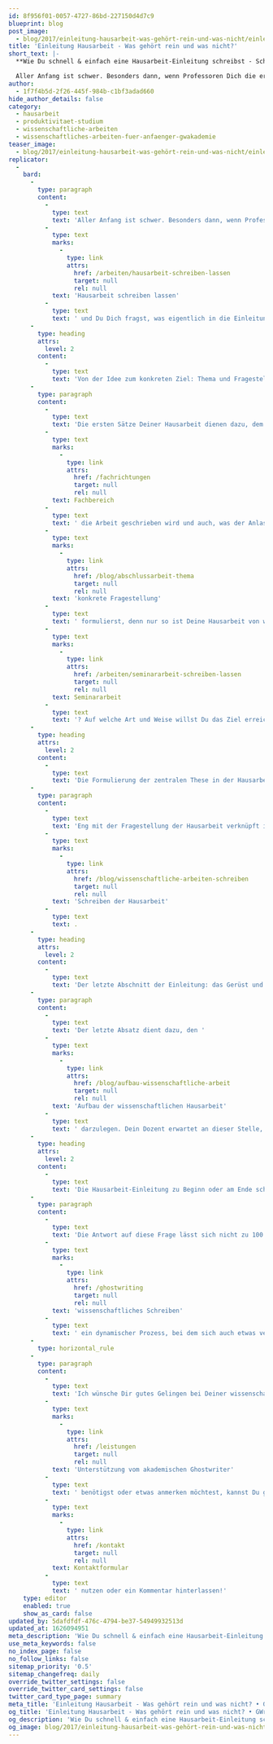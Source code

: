 ```yaml
---
id: 8f956f01-0057-4727-86bd-227150d4d7c9
blueprint: blog
post_image:
  - blog/2017/einleitung-hausarbeit-was-gehört-rein-und-was-nicht/einleitung-hausarbeit.jpg
title: 'Einleitung Hausarbeit - Was gehört rein und was nicht?'
short_text: |-
  **Wie Du schnell & einfach eine Hausarbeit-Einleitung schreibst - Schritt für Schritt vom akademischen Ghostwriter erklärt.**

  Aller Anfang ist schwer. Besonders dann, wenn Professoren Dich die erste Hausarbeit schreiben lassen und Du Dich fragst, was eigentlich in die Einleitung gehört. Dies ist in der Tat nicht so einfach, wie es auf den ersten Blick scheint, denn ein guter Einstieg sollte alle wichtigen Fragen aufwerfen und beantworten...
author:
  - 1f7f4b5d-2f26-445f-984b-c1bf3adad660
hide_author_details: false
category:
  - hausarbeit
  - produktivitaet-studium
  - wissenschaftliche-arbeiten
  - wissenschaftliches-arbeiten-fuer-anfaenger-gwakademie
teaser_image:
  - blog/2017/einleitung-hausarbeit-was-gehört-rein-und-was-nicht/einleitung-hausarbeit.jpg
replicator:
  -
    bard:
      -
        type: paragraph
        content:
          -
            type: text
            text: 'Aller Anfang ist schwer. Besonders dann, wenn Professoren Dich die erste '
          -
            type: text
            marks:
              -
                type: link
                attrs:
                  href: /arbeiten/hausarbeit-schreiben-lassen
                  target: null
                  rel: null
            text: 'Hausarbeit schreiben lassen'
          -
            type: text
            text: ' und Du Dich fragst, was eigentlich in die Einleitung gehört. Dies ist in der Tat nicht so einfach, wie es auf den ersten Blick scheint, denn ein guter Einstieg sollte alle wichtigen Fragen aufwerfen und beantworten. Hier erfährst Du, wie die Hausarbeit-Einleitung zu einem Erfolg wird und welche Aspekte beachtet werden sollten.'
      -
        type: heading
        attrs:
          level: 2
        content:
          -
            type: text
            text: 'Von der Idee zum konkreten Ziel: Thema und Fragestellung der Hausarbeit'
      -
        type: paragraph
        content:
          -
            type: text
            text: 'Die ersten Sätze Deiner Hausarbeit dienen dazu, dem Leser einen ersten Einstieg in das Thema zu ermöglichen und sein Interesse zu wecken. Es muss in der Einleitung Deiner Hausarbeit deutlich werden, in welchem '
          -
            type: text
            marks:
              -
                type: link
                attrs:
                  href: /fachrichtungen
                  target: null
                  rel: null
            text: Fachbereich
          -
            type: text
            text: ' die Arbeit geschrieben wird und auch, was der Anlass für eine genaue Untersuchung ist. Warum ist Dein Thema wichtig oder interessant? So könnte ein literarischer Text auf der Grundlage aktueller Forschung neu interpretiert oder zu einer Debatte innerhalb eines Faches Stellung bezogen werden. Wichtig ist, dass Du eine '
          -
            type: text
            marks:
              -
                type: link
                attrs:
                  href: /blog/abschlussarbeit-thema
                  target: null
                  rel: null
            text: 'konkrete Fragestellung'
          -
            type: text
            text: ' formulierst, denn nur so ist Deine Hausarbeit von wissenschaftlichem Wert. Der Leser sollte wissen: Womit beschäftigt sich Deine Untersuchung? Welche Ziele verfolgt die Haus- oder '
          -
            type: text
            marks:
              -
                type: link
                attrs:
                  href: /arbeiten/seminararbeit-schreiben-lassen
                  target: null
                  rel: null
            text: Seminararbeit
          -
            type: text
            text: '? Auf welche Art und Weise willst Du das Ziel erreichen?'
      -
        type: heading
        attrs:
          level: 2
        content:
          -
            type: text
            text: 'Die Formulierung der zentralen These in der Hausarbeit-Einleitung'
      -
        type: paragraph
        content:
          -
            type: text
            text: 'Eng mit der Fragestellung der Hausarbeit verknüpft ist die zentrale These. Da Du diese im Hauptteil der Arbeit im Detail herleitest, sollte Du sie in der Einleitung nur kurz umreißen. In der Regel sollte die Einleitung zehn Prozent der Gesamtlänge einer Hausarbeit ausmachen. Wichtig ist es, dem Leser einen ersten Eindruck davon zu verschaffen, was ihn im Hauptteil der Arbeit erwartet – dies so kurz und so pointiert wie möglich. Da Du wissenschaftlich arbeitest, sollte Dein subjektives Interesse an dem Thema außen vor bleiben. Hilfreich ist es, die Fragestellung der Hausarbeit mit Hilfe einiger Leitfragen zu präzisieren, sodass dem Leser eindeutig klar wird, worum es in der Arbeit geht. Diese Fragen fungieren als „roter Faden“ und geben Dir zudem Orientierung beim '
          -
            type: text
            marks:
              -
                type: link
                attrs:
                  href: /blog/wissenschaftliche-arbeiten-schreiben
                  target: null
                  rel: null
            text: 'Schreiben der Hausarbeit'
          -
            type: text
            text: .
      -
        type: heading
        attrs:
          level: 2
        content:
          -
            type: text
            text: 'Der letzte Abschnitt der Einleitung: das Gerüst und die Rahmung der Hausarbeit'
      -
        type: paragraph
        content:
          -
            type: text
            text: 'Der letzte Absatz dient dazu, den '
          -
            type: text
            marks:
              -
                type: link
                attrs:
                  href: /blog/aufbau-wissenschaftliche-arbeit
                  target: null
                  rel: null
            text: 'Aufbau der wissenschaftlichen Hausarbeit'
          -
            type: text
            text: ' darzulegen. Dein Dozent erwartet an dieser Stelle, dass Du die Struktur des Hauptteils vorstellst, so zum Beispiel in welcher Reihenfolge welche Aspekte untersucht werden. Beschreibe kurz, auf welche Weise Du die Leitfragen beantwortest sowie die Abfolge der Kapitel. Der letzte Absatz der Einleitung sollte als Wegweiser durch den Rest der Untersuchung dienen. Der Aufbau sollte erläutert werden. Vermeide aber, einfach nur das Inhaltsverzeichnis deiner Hausarbeit nachzuerzählen. Einen runden Bogen schlägst Du, wenn alle Fragen, die in der Einleitung gestellt wurden, am Ende auch beantwortet sind. Diese Struktur wird auch als Rahmung bezeichnet. Aber wie gelangt man zu diesem harmonischen Abschluss? Es gibt unterschiedliche Meinungen, wie man dieses Ziel erreicht. So wird häufig geraten, die Einleitung erst nach Vollendung der Arbeit zu formulieren. Aber stimmt das auch?'
      -
        type: heading
        attrs:
          level: 2
        content:
          -
            type: text
            text: 'Die Hausarbeit-Einleitung zu Beginn oder am Ende schreiben?'
      -
        type: paragraph
        content:
          -
            type: text
            text: 'Die Antwort auf diese Frage lässt sich nicht zu 100 Prozent beantworten. Auf der einen Seite solltest Du bereits ein klares Bild von dem Thema der Hausarbeit haben, auf der anderen Seite ist '
          -
            type: text
            marks:
              -
                type: link
                attrs:
                  href: /ghostwriting
                  target: null
                  rel: null
            text: 'wissenschaftliches Schreiben'
          -
            type: text
            text: ' ein dynamischer Prozess, bei dem sich auch etwas verändern kann. Ideal ist es, eine vorläufige Einleitung zu verfassen, die Du im Verlauf der Arbeit nach Bedarf noch veränderst. So kannst Du Deinem Dozenten zu Beginn der Arbeit ein Konzept und zum Ende ein rundes Werk präsentieren.'
      -
        type: horizontal_rule
      -
        type: paragraph
        content:
          -
            type: text
            text: 'Ich wünsche Dir gutes Gelingen bei Deiner wissenschaftlichen Hausarbeit! Wenn Du noch offene Fragen hast, '
          -
            type: text
            marks:
              -
                type: link
                attrs:
                  href: /leistungen
                  target: null
                  rel: null
            text: 'Unterstützung vom akademischen Ghostwriter'
          -
            type: text
            text: ' benötigst oder etwas anmerken möchtest, kannst Du gerne unser '
          -
            type: text
            marks:
              -
                type: link
                attrs:
                  href: /kontakt
                  target: null
                  rel: null
            text: Kontaktformular
          -
            type: text
            text: ' nutzen oder ein Kommentar hinterlassen!'
    type: editor
    enabled: true
    show_as_card: false
updated_by: 5dafdfdf-476c-4794-be37-54949932513d
updated_at: 1626094951
meta_description: 'Wie Du schnell & einfach eine Hausarbeit-Einleitung schreibst - Schritt für Schritt vom akademischen Ghostwriter erklärt.'
use_meta_keywords: false
no_index_page: false
no_follow_links: false
sitemap_priority: '0.5'
sitemap_changefreq: daily
override_twitter_settings: false
override_twitter_card_settings: false
twitter_card_type_page: summary
meta_title: 'Einleitung Hausarbeit - Was gehört rein und was nicht? • GWriters'
og_title: 'Einleitung Hausarbeit - Was gehört rein und was nicht? • GWriters'
og_description: 'Wie Du schnell & einfach eine Hausarbeit-Einleitung schreibst - Schritt für Schritt vom akademischen Ghostwriter erklärt.'
og_image: blog/2017/einleitung-hausarbeit-was-gehört-rein-und-was-nicht/einleitung-hausarbeit.jpg
---
```

